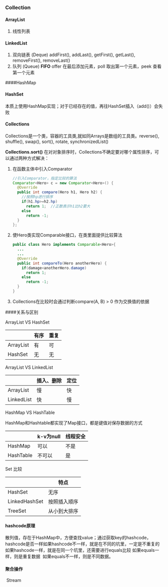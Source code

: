### Collection

#### ArrayList

1. 线性列表

#### LinkedList

1. 双向链表 (Deque)   addFirst(), addLast(), getFirst(), getLast(), removeFirst(), removeLast()
2. 队列 (Queue)  **FIFO**  offer 在最后添加元素，poll 取出第一个元素，peek 查看第一个元素


####HashMap

#### HashSet

​	本质上使用HashMap实现；对于已经存在的值，再往HashSet插入（add()）会失败

#### Collections

Collections是一个类，容器的工具类,就如同Arrays是数组的工具类。reverse(), shuffle(), swap(), sort(), rotate, synchronizedList()

**Collections.sort()** 在对对象排序时，Collections不确定要对哪个属性排序，可以通过两种方式解决：

1. 在函数主体中引入Comparator

   ```java
   //引入Comparator，指定比较的算法
   Comparator<Hero> c = new Comparator<Hero>() {
     @Override
     public int compare(Hero h1, Hero h2) {
       //按照hp进行排序
       if(h1.hp>=h2.hp)
         return 1;  //正数表示h1比h2要大
       else
         return -1;
     }
   };
   ```

2. 使Hero类实现Comparable接口，在类里面提供比较算法

   ```java
   public class Hero implements Comparable<Hero>{
     ...
     ...
     @Override
     public int compareTo(Hero anotherHero) {
       if(damage<anotherHero.damage)
         return 1; 
       else
         return -1;
     }
   }
   ```

3. Collections在比较时会通过判断compare(A, B) > 0 作为交换值的依据



####关系与区别

ArrayList VS HashSet

|           | 有序   | 重复   |
| --------- | ---- | ---- |
| ArrayList | 有    | 可    |
| HashSet   | 无    | 无    |



ArrayList VS LinkedList

|            | 插入、删除 | 定位   |
| ---------- | ----- | ---- |
| ArrayList  | 慢     | 快    |
| LinkedList | 快     | 慢    |



HashMap VS HashTable

HashMap和Hashtable都实现了Map接口，都是键值对保存数据的方式

|           | k-v为null | 线程安全 |
| --------- | -------- | ---- |
| HashMap   | 可以       | 不是   |
| HashTable | 不可以      | 是    |

Set 比较

|               | 特点     |
| ------------- | ------ |
| HashSet       | 无序     |
| LinkedHashSet | 按照插入顺序 |
| TreeSet       | 从小到大排序 |



#### hashcode原理

散列值，存在于HashMap中，方便查找value；通过获取key的hashcode，hashcode是否一样
​	如果hashcode不一样，就是在不同的坑里，一定是不重复的
​	如果hashcode一样，就是在同一个坑里，还需要进行equals比较
​		如果equals一样，则是重复数据
​		如果equals不一样，则是不同数据。



#### 聚合操作

​	Stream